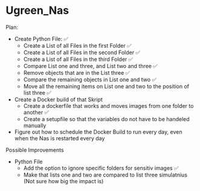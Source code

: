 # Ugreen_Nas

Plan:
- Create Python File: :white_check_mark:
  - Create a List of all Files in the first Folder :white_check_mark:
  - Create a List of all Files in the second Folder :white_check_mark:
  - Create a List of all Files in the third Folder :white_check_mark:
  - Compare List one and three, and List two and three :white_check_mark:
  - Remove objects that are in the List three :white_check_mark:
  - Compare the remaining objects in List one and two :white_check_mark:
  - Move all the remaining items on List one and two to the position of list three :white_check_mark:
- Create a Docker build of that Skript 
  - Create a dockerfile that works and moves images from one folder to another :white_check_mark:
  - Create a setupfile so that the variables do not have to be handeled manually
- Figure out how to schedule the Docker Build to run every day, even when the Nas is restarted every day

Possible Improvements
- Python File
  - Add the option to ignore specific folders for sensitiv images :white_check_mark:
  - Make that lists one and two are compared to list three simulatnius (Not sure how big the impact is)
